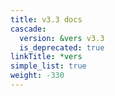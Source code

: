 ```yaml
---
title: v3.3 docs
cascade:
  version: &vers v3.3
  is_deprecated: true
linkTitle: *vers
simple_list: true
weight: -330
---
```

